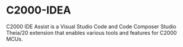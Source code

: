 # C2000-IDEA
C2000 IDE Assist is a Visual Studio Code and Code Composer Studio Theia/20 extension that enables various tools and features for C2000 MCUs.
